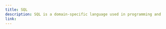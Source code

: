 ```yaml
---
title: SQL
description: SQL is a domain-specific language used in programming and designed for managing data held in a relational database management system, or for stream processing in a relational data stream management system.
link:
---
```

